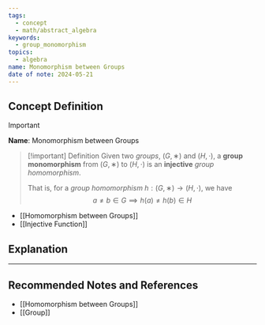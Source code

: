 ```yaml
---
tags:
  - concept
  - math/abstract_algebra
keywords:
  - group_monomorphism
topics:
  - algebra
name: Monomorphism between Groups
date of note: 2024-05-21
---
```


## Concept Definition

>[!important]
>**Name**: Monomorphism between Groups

>[!important] Definition
>Given two *groups*, $(G,∗)$ and $(H,\cdot)$, a **group monomorphism** from $(G,∗)$ to $(H,\cdot)$ is an **injective** *group homomorphism*.
>
>That is, for a *group homomorphism* $h: (G,∗) \to (H,\cdot)$,  we have 
>$$
>a \neq b \in G \implies h(a) \neq h(b) \in H
>$$

- [[Homomorphism between Groups]]
- [[Injective Function]]


## Explanation






-----------
##  Recommended Notes and References

- [[Homomorphism between Groups]]
- [[Group]]
